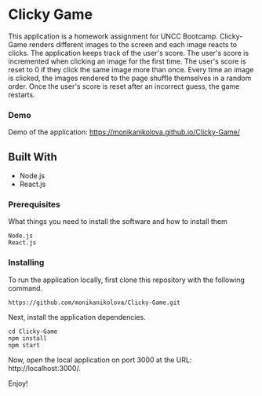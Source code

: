 # Clicky Game
This application is a homework assignment for UNCC Bootcamp. 
Clicky-Game renders different images to the screen and each image reacts to clicks.
The application keeps track of the user's score. The user's score is incremented when clicking an image for the first time. The user's score is reset to 0 if they click the same image more than once. Every time an image is clicked, the images rendered to the page shuffle themselves in a random order. Once the user's score is reset after an incorrect guess, the game restarts.

### Demo

Demo of the application: https://monikanikolova.github.io/Clicky-Game/

## Built With

* Node.js
* React.js


### Prerequisites


What things you need to install the software and how to install them

```
Node.js
React.js
```

### Installing

To run the application locally, first clone this repository with the following command.

```
https://github.com/monikanikolova/Clicky-Game.git
```
Next, install the application dependencies.
```
cd Clicky-Game
npm install
npm start
```

Now, open the local application on port 3000 at the URL: http://localhost:3000/.

Enjoy!
